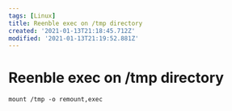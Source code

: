 ```yaml
---
tags: [Linux]
title: Reenble exec on /tmp directory
created: '2021-01-13T21:18:45.712Z'
modified: '2021-01-13T21:19:52.881Z'
---
```


# Reenble exec on /tmp directory

`mount /tmp -o remount,exec` 
